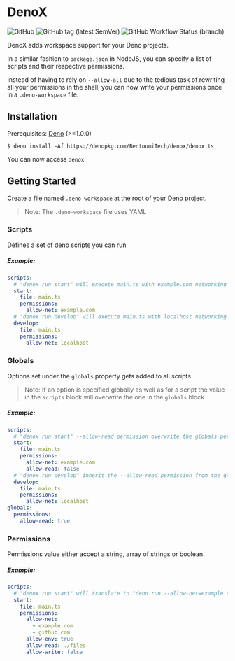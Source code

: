 # DenoX

![GitHub](https://img.shields.io/github/license/BentoumiTech/denox?logo=MIT&style=flat-square) ![GitHub tag (latest SemVer)](https://img.shields.io/github/v/tag/bentoumitech/denox?style=flat-square) ![GitHub Workflow Status (branch)](https://img.shields.io/github/workflow/status/BentoumiTech/denox/CI/master)

DenoX adds workspace support for your Deno projects.

In a similar fashion to `package.json` in NodeJS, you can specify a list of scripts and their respective permissions.

Instead of having to rely on `--allow-all` due to the tedious task of rewriting all your permissions in the shell, you can now write your permissions once in a `.deno-workspace` file.

## Installation

Prerequisites: [Deno](https://github.com/denoland/deno_install) (>=1.0.0)

`$ deno install -Af https://denopkg.com/BentoumiTech/denox/denox.ts`

You can now access `denox`

## Getting Started

Create a file named `.deno-workspace` at the root of your Deno project.

> Note: The `.deno-workspace` file uses YAML

### Scripts

Defines a set of deno scripts you can run

##### Example:

```yaml
scripts:
  # "denox run start" will execute main.ts with example.com networking permissions
  start:
    file: main.ts
    permissions:
      allow-net: example.com
  # "denox run develop" will execute main.ts with localhost networking permissions
  develop:
    file: main.ts
    permissions:
      allow-net: localhost
```

### Globals

Options set under the `globals` property gets added to all scripts.

> Note: If an option is specified globally as well as for a script the value in the `scripts` block will overwrite the one in the `globals` block

##### Example:

```yaml
scripts:
  # "denox run start" --allow-read permission overwrite the globals permission
  start:
    file: main.ts
    permissions:
      allow-net: example.com
      allow-read: false
  # "denox run develop" inherit the --allow-read permission from the globals permissions
  develop:
    file: main.ts
    permissions:
      allow-net: localhost
globals:
  permissions:
    allow-read: true
```

### Permissions

Permissions value either accept a string, array of strings or boolean.

##### Example:

```yaml
scripts:
  # "denox run start" will translate to "deno run --allow-net=example.com github.com --allow-env --allow-read=./files main.ts"
  start:
    file: main.ts
    permissions:
      allow-net:
        - example.com
        - github.com
      allow-env: true
      allow-read: ./files
      allow-write: false
```
